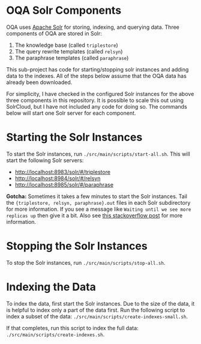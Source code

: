 OQA Solr Components
===================
OQA uses [Apache Solr](http://lucene.apache.org/solr/) for storing, indexing,
and querying data. Three components of OQA are stored in Solr:

1. The knowledge base (called `triplestore`)
2. The query rewrite templates (called `relsyn`)
3. The paraphrase templates (called `paraphrase`)

This sub-project has code for starting/stopping solr instances and adding data
to the indexes. All of the steps below assume that the OQA data has already
been downloaded.

For simplicity, I have checked in the configured Solr instances for the above
three components in this repository. It is possible to scale this out using 
SolrCloud, but I have not included any code for doing so. The commands below 
will start one Solr server for each component.

# Starting the Solr Instances
To start the Solr instances, run `./src/main/scripts/start-all.sh`. This
will start the following Solr servers:

* [http://localhost:8983/solr/#/triplestore](http://localhost:8983/solr/#/triplestore)
* [http://localhost:8984/solr/#/relsyn](http://localhost:8984/solr/#/relsyn)
* [http://localhost:8985/solr/#/paraphrase](http://localhost:8985/solr/#/paraphrase)

**Gotcha:** Sometimes it takes a few minutes to start the Solr instances. Tail the `{triplestore, relsyn, paraphrase}.out` files in each Solr subdirectory for more information. If you see a message like `Waiting until we see more replicas up` then give it a bit. Also see [this stackoverflow post](http://stackoverflow.com/questions/15674529/solrcloud-replica-waiting-time-configuration) for more information.

# Stopping the Solr Instances
To stop the Solr instances, run `./src/main/scripts/stop-all.sh`.

# Indexing the Data
To index the data, first start the Solr instances. Due to the size of the data,
it is helpful to index only a part of the data first. Run the following script
to index a subset of the data: `./src/main/scripts/create-indexes-small.sh`.

If that completes, run this script to index the full data: 
`./src/main/scripts/create-indexes.sh`.
